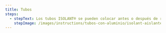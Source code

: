 ```yaml
---
title: Tubos
steps:
  - stepText: Los tubos ISOLANT® se pueden colocar antes o después de realizada la instalación. En el primer caso sólo se debe introducir el caño a instalar dentro del aislante. Si las conducciones ya están ejecutadas, se debe efectuar un corte longitudinal en la espuma, para luego abrirlo y abrazar el tubo. El corte se une con cinta adhesiva, con cemento de contacto o por termosoldado con pistola de aire caliente. Las uniones y/o derivaciones se aislan “in situ” con cortes en el tubo de espuma y cerrándolo con cinta adhesiva u otro método de cierre.
    stepImage: /images/instructions/tubos-con-aluminio/isolant-aislantes-linea-climatizacion-tubos-con-aluminio-paso-a-paso-colocacion-paso-1.jpg
---
```

